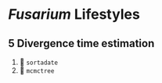 # *Fusarium* Lifestyles

## 5 Divergence time estimation

1. :file_folder: `sortadate`
2. :file_folder: `mcmctree`
